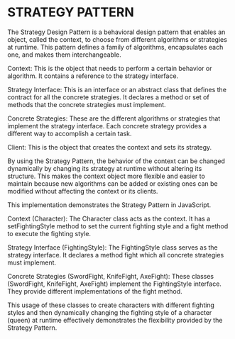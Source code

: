 # STRATEGY PATTERN

The Strategy Design Pattern is a behavioral design pattern that enables an object, called the context, to choose from different algorithms or strategies at runtime. This pattern defines a family of algorithms, encapsulates each one, and makes them interchangeable.

Context: This is the object that needs to perform a certain behavior or algorithm. It contains a reference to the strategy interface.

Strategy Interface: This is an interface or an abstract class that defines the contract for all the concrete strategies. It declares a method or set of methods that the concrete strategies must implement.

Concrete Strategies: These are the different algorithms or strategies that implement the strategy interface. Each concrete strategy provides a different way to accomplish a certain task.

Client: This is the object that creates the context and sets its strategy.

By using the Strategy Pattern, the behavior of the context can be changed dynamically by changing its strategy at runtime without altering its structure. This makes the context object more flexible and easier to maintain because new algorithms can be added or existing ones can be modified without affecting the context or its clients.

This implementation demonstrates the Strategy Pattern in JavaScript.

Context (Character): The Character class acts as the context. It has a setFightingStyle method to set the current fighting style and a fight method to execute the fighting style.

Strategy Interface (FightingStyle): The FightingStyle class serves as the strategy interface. It declares a method fight which all concrete strategies must implement.

Concrete Strategies (SwordFight, KnifeFight, AxeFight): These classes (SwordFight, KnifeFight, AxeFight) implement the FightingStyle interface. They provide different implementations of the fight method.

This usage of these classes to create characters with different fighting styles and then dynamically changing the fighting style of a character (queen) at runtime effectively demonstrates the flexibility provided by the Strategy Pattern.
